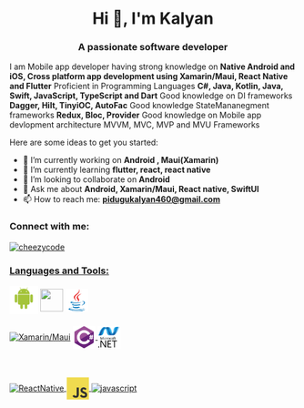<h1 align="center">Hi 👋, I'm Kalyan</h1>
<h3 align="center">A passionate software developer</h3>

I am Mobile app developer having strong knowledge on **Native Android and iOS, Cross platform app development using Xamarin/Maui, React Native and Flutter** 
Proficient in Programming Languages **C#, Java, Kotlin, Java, Swift, JavaScript, TypeScript and Dart**
Good knowledge on DI frameworks  **Dagger, Hilt, TinyiOC, AutoFac**
Good knowledge StateMananegment frameworks **Redux, Bloc, Provider**
Good knowledge on Mobile app devlopment architecture MVVM, MVC, MVP and MVU Frameworks

Here are some ideas to get you started:

- 🔭 I’m currently working on **Android , Maui(Xamarin)**
- 🌱 I’m currently learning **flutter, react, react native**
- 👯 I’m looking to collaborate on **Android**
- 💬 Ask me about **Android, Xamarin/Maui, React native, SwiftUI**
- 📫 How to reach me: **pidugukalyan460@gmail.com**

<h3 align="left">Connect with me:</h3>
<a href="https://linkedin.com/in/kalyanpidugu" target="blank"><img align="center" src="https://raw.githubusercontent.com/rahuldkjain/github-profile-readme-generator/master/src/images/icons/Social/linked-in-alt.svg" alt="cheezycode" height="30" width="40" />

<h3 align="left">Languages and Tools:</h3>
<a href="https://developer.android.com" target="blank"> <img align="center" height="50" width="50" src="https://raw.githubusercontent.com/devicons/devicon/master/icons/android/android-original-wordmark.svg"/></a>
<a href="https://kotlinlang.org" target="blank"> <img align="center" height="40" width="40" src="https://www.vectorlogo.zone/logos/kotlinlang/kotlinlang-icon.svg"/></a>
<a href="https://www.java.com" target="blank"> <img align="center" height="40" width="40" src="https://raw.githubusercontent.com/devicons/devicon/master/icons/java/java-original.svg"/></a>
<br>
<div style="margin-top: 20px;"/>
<a href="https://dotnet.microsoft.com/en-us/apps/maui" target="blank"><img align="center" height="50" width="50" src="https://encrypted-tbn0.gstatic.com/images?q=tbn:ANd9GcQBkUBjwsGspkG0iOKtwTmNLmQe9241ut1aCA&usqp=CAU" alt="Xamarin/Maui"></a>
<a href="https://www.w3schools.com/cs/" target="_blank"> <img align="center" src="https://raw.githubusercontent.com/devicons/devicon/master/icons/csharp/csharp-original.svg" alt="csharp" width="40" height="40"/> </a>
<a href="https://dotnet.microsoft.com/" target="_blank"> <img align="center" src="https://raw.githubusercontent.com/devicons/devicon/master/icons/dot-net/dot-net-original-wordmark.svg" alt="dotnet" width="40" height="40"/></a>
<br>
<div style="margin-top: 50px;">
  <a href="https://reactnative.dev/"><img align="center" src="https://encrypted-tbn0.gstatic.com/images?q=tbn:ANd9GcTGJFy6SCm6242l-kJgq1hiLHDavJ3Hc6Xglg&usqp=CAU" alt="ReactNative" width="50" height="50"/>
  <a href="https://developer.mozilla.org/en-US/docs/Web/JavaScript" target="_blank"> <img align="center" src="https://raw.githubusercontent.com/devicons/devicon/master/icons/javascript/javascript-original.svg" alt="javascript" width="40" height="40"/> </a>
    <a href="https://react-redux.js.org/" target="_blank"> <img align="center" src="https://encrypted-tbn0.gstatic.com/images?q=tbn:ANd9GcQvqeglpGnyLWtDigjFgLc8AX32EHysaw3Qew&usqp=CAU" alt="javascript" width="40" height="40"/> </a>
</div>
